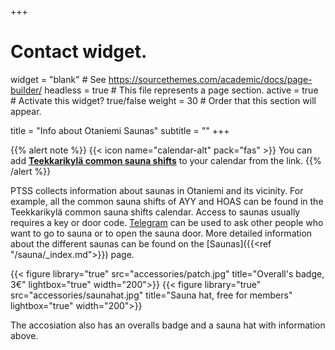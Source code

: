 +++
# Contact widget.
widget = "blank"  # See https://sourcethemes.com/academic/docs/page-builder/
headless = true  # This file represents a page section.
active = true  # Activate this widget? true/false
weight = 30  # Order that this section will appear.

title = "Info about Otaniemi Saunas"
subtitle = ""
+++

{{% alert note %}}
{{< icon name="calendar-alt" pack="fas" >}} You can add [**Teekkarikylä common sauna shifts**](https://calendar.google.com/calendar/embed?src=jpv0nr25o8389bl3mao4q3hb9s%40group.calendar.google.com) to your calendar from the link.
{{% /alert %}}

PTSS collects information about saunas in Otaniemi and its vicinity. For example, all the common sauna shifts of AYY and HOAS can be found in the Teekkarikylä common sauna shifts calendar. Access to saunas usually requires a key or door code. [Telegram](https://t.me/PTSSry) can be used to ask other people who want to go to sauna or to open the sauna door. More detailed information about the different saunas can be found on the [Saunas]({{<ref "/sauna/_index.md">}}) page.

<div class="col-12 col-lg-8">
<div class="row text-center">
{{< figure library="true" src="accessories/patch.jpg" title="Overall's badge, 3€" lightbox="true" width="200">}}
{{< figure library="true" src="accessories/saunahat.jpg" title="Sauna hat, free for members" lightbox="true" width="200">}}
</div>
</div>

The accosiation also has an overalls badge and a sauna hat with information above.
